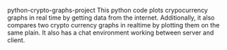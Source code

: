  python-crypto-graphs-project
This python code plots crypocurrency graphs in real time by getting data from the internet. Additionally, it also compares two crypto currency graphs in realtime by plotting them on the same plain.
It also has a chat environment working between server and client.
